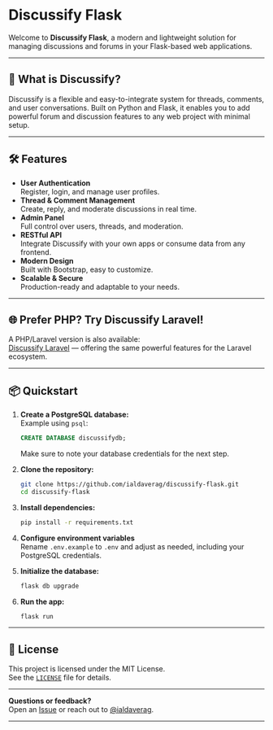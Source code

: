 # Discussify Flask

Welcome to **Discussify Flask**, a modern and lightweight solution for managing discussions and forums in your Flask-based web applications.

---

## 🚀 What is Discussify?

Discussify is a flexible and easy-to-integrate system for threads, comments, and user conversations. Built on Python and Flask, it enables you to add powerful forum and discussion features to any web project with minimal setup.

---

## 🛠️ Features

- **User Authentication**  
  Register, login, and manage user profiles.
- **Thread & Comment Management**  
  Create, reply, and moderate discussions in real time.
- **Admin Panel**  
  Full control over users, threads, and moderation.
- **RESTful API**  
  Integrate Discussify with your own apps or consume data from any frontend.
- **Modern Design**  
  Built with Bootstrap, easy to customize.
- **Scalable & Secure**  
  Production-ready and adaptable to your needs.

---

## 🌐 Prefer PHP? Try Discussify Laravel!

A PHP/Laravel version is also available:  
[Discussify Laravel](https://github.com/ialdaverag/discussify-laravel) — offering the same powerful features for the Laravel ecosystem.

---

## 📦 Quickstart

1. **Create a PostgreSQL database:**  
   Example using `psql`:
   ```sql
   CREATE DATABASE discussifydb;
   ```
   Make sure to note your database credentials for the next step.

2. **Clone the repository:**
   ```bash
   git clone https://github.com/ialdaverag/discussify-flask.git
   cd discussify-flask
   ```
3. **Install dependencies:**
   ```bash
   pip install -r requirements.txt
   ```
4. **Configure environment variables**  
   Rename `.env.example` to `.env` and adjust as needed, including your PostgreSQL credentials.
5. **Initialize the database:**
   ```bash
   flask db upgrade
   ```
6. **Run the app:**
   ```bash
   flask run
   ```

---

## 📄 License

This project is licensed under the MIT License.  
See the [`LICENSE`](./LICENSE) file for details.

---

**Questions or feedback?**  
Open an [Issue](https://github.com/ialdaverag/discussify-flask/issues) or reach out to [@ialdaverag](https://github.com/ialdaverag).

---

